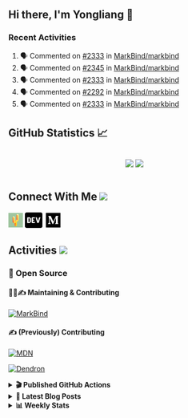 ## Hi there, I'm Yongliang 👋

### Recent Activities

<!--START_SECTION:activity-->
1. 🗣 Commented on [#2333](https://github.com/MarkBind/markbind/issues/2333#issuecomment-1651687781) in [MarkBind/markbind](https://github.com/MarkBind/markbind)
2. 🗣 Commented on [#2345](https://github.com/MarkBind/markbind/pull/2345#issuecomment-1651668918) in [MarkBind/markbind](https://github.com/MarkBind/markbind)
3. 🗣 Commented on [#2333](https://github.com/MarkBind/markbind/issues/2333#issuecomment-1647901189) in [MarkBind/markbind](https://github.com/MarkBind/markbind)
4. 🗣 Commented on [#2292](https://github.com/MarkBind/markbind/issues/2292#issuecomment-1647768102) in [MarkBind/markbind](https://github.com/MarkBind/markbind)
5. 🗣 Commented on [#2333](https://github.com/MarkBind/markbind/issues/2333#issuecomment-1647756958) in [MarkBind/markbind](https://github.com/MarkBind/markbind)
<!--END_SECTION:activity-->

## GitHub Statistics :chart_with_upwards_trend:
<div align="center">
<div style="display: flex; align-items: center; justify-content: center;">

[![](https://github-readme-stats-tlylt.vercel.app/api?username=tlylt&show_icons=true&theme=tokyonight&hide_border=true&locale=en)](https://github.com/tlylt)
[![](https://github-readme-streak-stats.herokuapp.com/?user=tlylt&theme=tokyonight&hide_border=true)](https://github.com/tlylt)
</div>
</div>

## Connect With Me <img src="https://media.giphy.com/media/2wh5K5yE3ulp3xgYcG/giphy-downsized.gif" width="30">

<a href="https://www.yongliangliu.com/" target="_blank"><img align="center" src="static/site-icon.png" alt="yongliangliu.com" height="29" width="29" /></a>
<a href="https://dev.to/tlylt" target="_blank"><img align="center" src="static/dev-badge.svg" alt="dev.to/tlylt" height="35" width="35" /></a>
<a href="https://tlylt.medium.com" target="_blank"><img align="center" src="static/medium.png" alt="tlylt.medium.com" height="35" width="35" /></a>

## Activities <img src="https://media.giphy.com/media/WUlplcMpOCEmTGBtBW/giphy.gif" width="30">

### 🔭 Open Source

#### 👷‍♂️✍️ Maintaining & Contributing
[![MarkBind](https://github-readme-stats-tlylt.vercel.app/api/pin/?username=markbind&repo=markbind)](https://github.com/MarkBind/markbind)

#### ✍️ (Previously) Contributing
[![MDN](https://github-readme-stats-tlylt.vercel.app/api/pin/?username=mdn&repo=content)](https://github.com/mdn/content/issues?q=is%3Aopen+involves%3A%40me+sort%3Aupdated-desc)

[![Dendron](https://github-readme-stats-tlylt.vercel.app/api/pin/?username=dendronhq&repo=dendron)](https://github.com/dendronhq/dendron/issues?q=is%3Aopen+involves%3A%40me+sort%3Aupdated-desc)

<details>
<summary> <b>🎬 Published GitHub Actions </b> </summary>

[![install-graphviz](https://github-readme-stats-tlylt.vercel.app/api/pin/?username=tlylt&repo=install-graphviz)](https://github.com/tlylt/install-graphviz)

[![reposense-action](https://github-readme-stats-tlylt.vercel.app/api/pin/?username=tlylt&repo=reposense-action)](https://github.com/tlylt/reposense-action)

[![markbin-action](https://github-readme-stats-tlylt.vercel.app/api/pin/?username=markbind&repo=markbind-action)](https://github.com/MarkBind/markbind-action)

</details>

<details>
<summary> <b>📕 Latest Blog Posts</b> </summary>

<!-- BLOG-POST-LIST:START -->
- [Deploy a ChatGPT API Server in no time](https://www.yongliangliu.com/blog/chatgpt-nextjs-server/)
- [Creating a regex-based Markdown parser in TypeScript](https://www.yongliangliu.com/blog/rmark/)
- [Create VSCode Snippets for Markdown Blog Workflows](https://www.yongliangliu.com/blog/vscode-snippets/)
- [Brag Doc 2023](https://www.yongliangliu.com/blog/brag-doc-2023/)
- [My Journey into Open Source](https://www.yongliangliu.com/blog/my-journey-into-open-source/)
<!-- BLOG-POST-LIST:END -->

</details>

<details>
<summary> <b>📊 Weekly Stats</b> </summary>

<!--START_SECTION:waka-->
![Code Time](http://img.shields.io/badge/Code%20Time-1%2C094%20hrs%2058%20mins-blue)

**🐱 My GitHub Data** 

> 📦 641.1 kB Used in GitHub's Storage 
 > 
> 🏆 1,323 Contributions in the Year 2023
 > 
> 🚫 Not Opted to Hire
 > 
> 📜 173 Public Repositories 
 > 
> 🔑 40 Private Repositories 
 > 
**I'm an Early 🐤** 

```text
🌞 Morning                3856 commits        ███████░░░░░░░░░░░░░░░░░░   29.24 % 
🌆 Daytime                3552 commits        ███████░░░░░░░░░░░░░░░░░░   26.93 % 
🌃 Evening                4892 commits        █████████░░░░░░░░░░░░░░░░   37.09 % 
🌙 Night                  888 commits         ██░░░░░░░░░░░░░░░░░░░░░░░   06.73 % 
```
📅 **I'm Most Productive on Wednesday** 

```text
Monday                   1728 commits        ███░░░░░░░░░░░░░░░░░░░░░░   13.10 % 
Tuesday                  1915 commits        ████░░░░░░░░░░░░░░░░░░░░░   14.52 % 
Wednesday                2138 commits        ████░░░░░░░░░░░░░░░░░░░░░   16.21 % 
Thursday                 1670 commits        ███░░░░░░░░░░░░░░░░░░░░░░   12.66 % 
Friday                   1694 commits        ███░░░░░░░░░░░░░░░░░░░░░░   12.85 % 
Saturday                 2005 commits        ████░░░░░░░░░░░░░░░░░░░░░   15.20 % 
Sunday                   2038 commits        ████░░░░░░░░░░░░░░░░░░░░░   15.45 % 
```


📊 **This Week I Spent My Time On** 

```text
🕑︎ Time Zone: Asia/Singapore

💬 Programming Languages: 
TypeScript               5 hrs 15 mins       ████████████░░░░░░░░░░░░░   49.49 % 
Markdown                 4 hrs 9 mins        ██████████░░░░░░░░░░░░░░░   39.15 % 
Other                    27 mins             █░░░░░░░░░░░░░░░░░░░░░░░░   04.38 % 
JavaScript               13 mins             █░░░░░░░░░░░░░░░░░░░░░░░░   02.17 % 
YAML                     12 mins             █░░░░░░░░░░░░░░░░░░░░░░░░   02.01 % 
```


 Last Updated on 26/07/2023 00:50:30 UTC
<!--END_SECTION:waka-->

</details>
